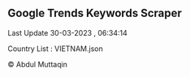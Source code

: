 

## Google Trends Keywords Scraper 
 
Last Update 30-03-2023 , 06:34:14

Country List :
VIETNAM.json



© Abdul Muttaqin 
